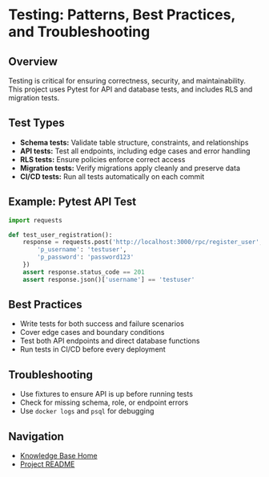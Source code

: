 # Testing: Patterns, Best Practices, and Troubleshooting

## Overview
Testing is critical for ensuring correctness, security, and maintainability. This project uses Pytest for API and database tests, and includes RLS and migration tests.

## Test Types
- **Schema tests:** Validate table structure, constraints, and relationships
- **API tests:** Test all endpoints, including edge cases and error handling
- **RLS tests:** Ensure policies enforce correct access
- **Migration tests:** Verify migrations apply cleanly and preserve data
- **CI/CD tests:** Run all tests automatically on each commit

## Example: Pytest API Test
```python
import requests

def test_user_registration():
    response = requests.post('http://localhost:3000/rpc/register_user', json={
        'p_username': 'testuser',
        'p_password': 'password123'
    })
    assert response.status_code == 201
    assert response.json()['username'] == 'testuser'
```

## Best Practices
- Write tests for both success and failure scenarios
- Cover edge cases and boundary conditions
- Test both API endpoints and direct database functions
- Run tests in CI/CD before every deployment

## Troubleshooting
- Use fixtures to ensure API is up before running tests
- Check for missing schema, role, or endpoint errors
- Use `docker logs` and `psql` for debugging

## Navigation
- [Knowledge Base Home](./README.md)
- [Project README](../README.md) 